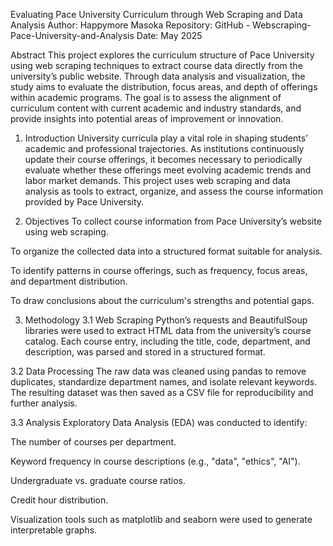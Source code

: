 Evaluating Pace University Curriculum through Web Scraping and Data Analysis
Author: Happymore Masoka
Repository: GitHub - Webscraping-Pace-University-and-Analysis
Date: May 2025

Abstract
This project explores the curriculum structure of Pace University using web scraping techniques to extract course data directly from the university’s public website. Through data analysis and visualization, the study aims to evaluate the distribution, focus areas, and depth of offerings within academic programs. The goal is to assess the alignment of curriculum content with current academic and industry standards, and provide insights into potential areas of improvement or innovation.

1. Introduction
University curricula play a vital role in shaping students’ academic and professional trajectories. As institutions continuously update their course offerings, it becomes necessary to periodically evaluate whether these offerings meet evolving academic trends and labor market demands. This project uses web scraping and data analysis as tools to extract, organize, and assess the course information provided by Pace University.

2. Objectives
To collect course information from Pace University’s website using web scraping.

To organize the collected data into a structured format suitable for analysis.

To identify patterns in course offerings, such as frequency, focus areas, and department distribution.

To draw conclusions about the curriculum's strengths and potential gaps.

3. Methodology
3.1 Web Scraping
Python’s requests and BeautifulSoup libraries were used to extract HTML data from the university’s course catalog. Each course entry, including the title, code, department, and description, was parsed and stored in a structured format.

3.2 Data Processing
The raw data was cleaned using pandas to remove duplicates, standardize department names, and isolate relevant keywords. The resulting dataset was then saved as a CSV file for reproducibility and further analysis.

3.3 Analysis
Exploratory Data Analysis (EDA) was conducted to identify:

The number of courses per department.

Keyword frequency in course descriptions (e.g., "data", "ethics", "AI").

Undergraduate vs. graduate course ratios.

Credit hour distribution.

Visualization tools such as matplotlib and seaborn were used to generate interpretable graphs.



